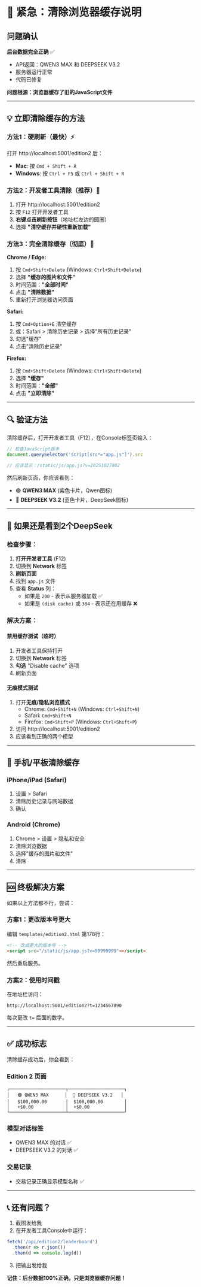 # 🔴 紧急：清除浏览器缓存说明

## 问题确认

**后台数据完全正确** ✅
- API返回：QWEN3 MAX 和 DEEPSEEK V3.2
- 服务器运行正常
- 代码已修复

**问题根源：浏览器缓存了旧的JavaScript文件**

---

## 💡 立即清除缓存的方法

### 方法1：硬刷新（最快）⚡

打开 http://localhost:5001/edition2 后：

- **Mac**: 按 `Cmd + Shift + R`
- **Windows**: 按 `Ctrl + F5` 或 `Ctrl + Shift + R`

### 方法2：开发者工具清除（推荐）🔧

1. 打开 http://localhost:5001/edition2
2. 按 `F12` 打开开发者工具
3. **右键点击刷新按钮**（地址栏左边的圆圈）
4. 选择 **"清空缓存并硬性重新加载"**

### 方法3：完全清除缓存（彻底）🧹

**Chrome / Edge:**
1. 按 `Cmd+Shift+Delete` (Windows: `Ctrl+Shift+Delete`)
2. 选择 **"缓存的图片和文件"**
3. 时间范围：**"全部时间"**
4. 点击 **"清除数据"**
5. 重新打开浏览器访问页面

**Safari:**
1. 按 `Cmd+Option+E` 清空缓存
2. 或：Safari > 清除历史记录 > 选择"所有历史记录"
3. 勾选"缓存"
4. 点击"清除历史记录"

**Firefox:**
1. 按 `Cmd+Shift+Delete` (Windows: `Ctrl+Shift+Delete`)
2. 选择 **"缓存"**
3. 时间范围：**"全部"**
4. 点击 **"立即清除"**

---

## 🔍 验证方法

清除缓存后，打开开发者工具（F12），在Console标签页输入：

```javascript
// 检查JavaScript版本
document.querySelector('script[src*="app.js"]').src

// 应该显示：/static/js/app.js?v=20251027002
```

然后刷新页面，你应该看到：
- 🟣 **QWEN3 MAX** (紫色卡片，Qwen图标)
- 🔵 **DEEPSEEK V3.2** (蓝色卡片，DeepSeek图标)

---

## 🎯 如果还是看到2个DeepSeek

### 检查步骤：

1. **打开开发者工具** (F12)
2. 切换到 **Network** 标签
3. **刷新页面**
4. 找到 `app.js` 文件
5. 查看 **Status** 列：
   - 如果是 `200` - 表示从服务器加载 ✅
   - 如果是 `(disk cache)` 或 `304` - 表示还在用缓存 ❌

### 解决方案：

#### 禁用缓存测试（临时）
1. 开发者工具保持打开
2. 切换到 **Network** 标签
3. **勾选** "Disable cache" 选项
4. 刷新页面

#### 无痕模式测试
1. 打开**无痕/隐私浏览模式**
   - Chrome: `Cmd+Shift+N` (Windows: `Ctrl+Shift+N`)
   - Safari: `Cmd+Shift+N`
   - Firefox: `Cmd+Shift+P` (Windows: `Ctrl+Shift+P`)
2. 访问 http://localhost:5001/edition2
3. 应该看到正确的两个模型

---

## 📱 手机/平板清除缓存

### iPhone/iPad (Safari)
1. 设置 > Safari
2. 清除历史记录与网站数据
3. 确认

### Android (Chrome)
1. Chrome > 设置 > 隐私和安全
2. 清除浏览数据
3. 选择"缓存的图片和文件"
4. 清除

---

## 🆘 终极解决方案

如果以上方法都不行，尝试：

### 方案1：更改版本号更大
编辑 `templates/edition2.html` 第178行：

```html
<!-- 改成更大的版本号 -->
<script src="/static/js/app.js?v=99999999"></script>
```

然后重启服务。

### 方案2：使用时间戳
在地址栏访问：
```
http://localhost:5001/edition2?t=1234567890
```

每次更改 `t=` 后面的数字。

---

## ✅ 成功标志

清除缓存成功后，你会看到：

### Edition 2 页面
```
┌─────────────────────┬─────────────────────┐
│   🟣 QWEN3 MAX      │  🔵 DEEPSEEK V3.2   │
│   $100,000.00       │  $100,000.00        │
│   +$0.00            │  +$0.00             │
└─────────────────────┴─────────────────────┘
```

### 模型对话标签
- QWEN3 MAX 的对话 ✅
- DEEPSEEK V3.2 的对话 ✅

### 交易记录
- 交易记录正确显示模型名称 ✅

---

## 📞 还有问题？

1. 截图发给我
2. 在开发者工具Console中运行：
```javascript
fetch('/api/edition2/leaderboard')
  .then(r => r.json())
  .then(d => console.log(d))
```
3. 把输出发给我

**记住：后台数据100%正确，只是浏览器缓存问题！**

